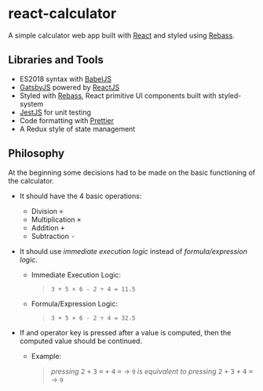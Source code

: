 <!-- markdownlint-disable MD033 -->

# react-calculator

A simple calculator web app built with [React](https://reactjs.org/) and styled using [Rebass](https://rebassjs.org/).

## Libraries and Tools

- ES2018 syntax with [BabelJS](https://babeljs.io/)
- [GatsbyJS](https://rebassjs.org/) powered by [ReactJS](https://reactjs.org/)
- Styled with [Rebass](https://rebassjs.org/), React primitive UI components built with styled-system
- [JestJS](https://jestjs.io/) for unit testing
- Code formatting with [Prettier](https://prettier.io/)
- A Redux style of state management

## Philosophy

At the beginning some decisions had to be made on the basic functioning of the
calculator.

- It should have the 4 basic operations:

  - Division <kbd>÷</kbd>
  - Multiplication <kbd>×</kbd>
  - Addition <kbd>+</kbd>
  - Subtraction <kbd>-</kbd>

- It should use _immediate execution logic_ instead of _formula/expression
  logic_.

  - Immediate Execution Logic:
    > `3 + 5 × 6 - 2 ÷ 4 = 11.5`
  - Formula/Expression Logic:
    > `3 + 5 × 6 - 2 ÷ 4 = 32.5`

- If and operator key is pressed after a value is computed, then the computed
  value should be continued.
  - Example:
    > _pressing_ <kbd>2</kbd> <kbd>+</kbd> <kbd>3</kbd> <kbd>=</kbd> <kbd>+</kbd> <kbd>4</kbd> <kbd>=</kbd> &rarr; `9`  _is equivalent to pressing_
    > <kbd>2</kbd> <kbd>+</kbd> <kbd>3</kbd> <kbd>+</kbd> <kbd>4</kbd> <kbd>=</kbd> &rarr; `9`